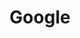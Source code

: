 ---
title: "Google"
identification: "google"
description: "Google is an internet technology company."
link: "https://careers.google.com/students/"
image: "assets/img/logos/google.png"
width: "100px"
complete: true
members:
  - name: "Laura Stoyko"
    summary: "Laura will be working at Google this summer as an Engineering Practicum intern."
    statement: "She worked on the Technical Infrastrucutre team, working on creating a user interface in Angular2/Typescript, while retrieving and processing the data for it in Java."
    image: "assets/img/co-op/laura.jpg"
---